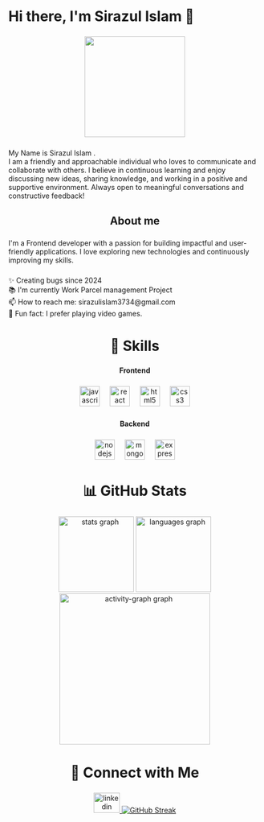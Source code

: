 <h1 align="left">Hi there, I'm Sirazul Islam 👋</h1>

###

<div align="center">
  <img height="200" src="https://i.ibb.co.com/60c9G5JV/Blue-White-Modern-Online-Business-Webinar-Banner-Landscape.png"  />
</div>

###

<p align="left">My Name is Sirazul Islam .<br> I am a friendly and approachable individual who loves to communicate and collaborate with others. I believe in continuous learning and enjoy discussing new ideas, sharing knowledge, and working in a positive and supportive environment. Always open to meaningful conversations and constructive feedback!</p>

###

<h2 align="center">About me</h2>

###

<p align="left">I'm a Frontend developer with a passion for building impactful and user-friendly applications. I love exploring new technologies and continuously improving my skills.</p>

###

<p align="left">✨ Creating bugs since  2024<br>📚 I'm currently Work Parcel management Project<br>📫 How to reach me: sirazulislam3734@gmail.com<br>🎲 Fun fact: I prefer playing video games.</p>

###

<h1 align="center">🚀 Skills</h1>

###

<h4 align="center">Frontend</h4>

###

<div align="center">
  <img src="https://cdn.jsdelivr.net/gh/devicons/devicon/icons/javascript/javascript-original.svg" height="40" alt="javascript logo"  />
  <img width="12" />
  <img src="https://cdn.jsdelivr.net/gh/devicons/devicon/icons/react/react-original.svg" height="40" alt="react logo"  />
  <img width="12" />
  <img src="https://cdn.jsdelivr.net/gh/devicons/devicon/icons/html5/html5-original.svg" height="40" alt="html5 logo"  />
  <img width="12" />
  <img src="https://cdn.jsdelivr.net/gh/devicons/devicon/icons/css3/css3-original.svg" height="40" alt="css3 logo"  />
</div>

###

<h4 align="center">Backend</h4>

###

<div align="center">
  <img src="https://cdn.jsdelivr.net/gh/devicons/devicon/icons/nodejs/nodejs-original.svg" height="40" alt="nodejs logo"  />
  <img width="12" />
  <img src="https://cdn.simpleicons.org/mongodb/47A248" height="40" alt="mongodb logo"  />
  <img width="12" />
  <img src="https://skillicons.dev/icons?i=express" height="40" alt="express logo"  />
</div>

###

<h1 align="center">📊 GitHub Stats</h1>

###

<div align="center">
  <img src="https://github-readme-stats.vercel.app/api?username=sirazulislam3734&hide_title=false&hide_rank=false&show_icons=true&include_all_commits=true&count_private=true&disable_animations=false&theme=dracula&locale=en&hide_border=false&order=1" height="150" alt="stats graph"  />
  <img src="https://github-readme-stats.vercel.app/api/top-langs?username=sirazulislam3734&locale=en&hide_title=false&layout=compact&card_width=320&langs_count=5&theme=dracula&hide_border=false&order=2" height="150" alt="languages graph"  />
  <img src="https://github-readme-activity-graph.vercel.app/graph?username=sirazulislam3734&radius=16&theme=react&area=true&order=5" height="300" alt="activity-graph graph"  />
</div>

###

<h1 align="center">🔗 Connect with Me</h1>

###

<div align="center">
  <a href="https://www.linkedin.com/in/sirazul-islam-1a4893318/" target="_blank">
    <img src="https://raw.githubusercontent.com/maurodesouza/profile-readme-generator/master/src/assets/icons/social/linkedin/default.svg" width="52" height="40" alt="linkedin logo"  />
  </a>
  <a href="https://www.facebook.com/profile.php?id=100069182026840" target="_blank">
    <img src="https://github-readme-streak-stats.herokuapp.com/?user=your-github-username&theme=dark" alt="GitHub Streak">
  </a>
</div>

###

